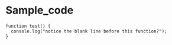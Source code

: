 # Sample_code
```
function test() {
  console.log("notice the blank line before this function?");
}
```
